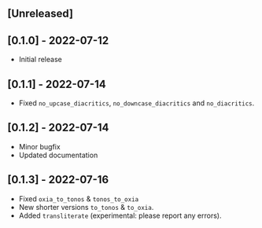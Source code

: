 ## [Unreleased]

## [0.1.0] - 2022-07-12

- Initial release

## [0.1.1] - 2022-07-14

- Fixed `no_upcase_diacritics`, `no_downcase_diacritics` and `no_diacritics`.

## [0.1.2] - 2022-07-14

- Minor bugfix
- Updated documentation

## [0.1.3] - 2022-07-16

- Fixed `oxia_to_tonos` & `tonos_to_oxia` 
- New shorter versions `to_tonos` & `to_oxia`. 
- Added `transliterate` (experimental: please report any errors).
